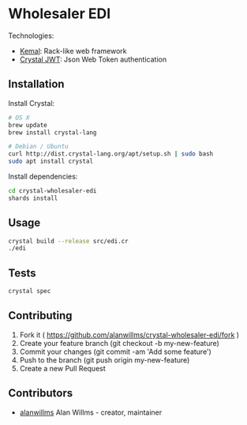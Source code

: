 # Wholesaler EDI

Technologies:

* [Kemal](https://github.com/sdogruyol/kemal): Rack-like web framework
* [Crystal JWT](https://github.com/greyblake/crystal-jwt): Json Web Token authentication

## Installation

Install Crystal:

```bash
# OS X
brew update
brew install crystal-lang

# Debian / Ubuntu
curl http://dist.crystal-lang.org/apt/setup.sh | sudo bash
sudo apt install crystal
```

Install dependencies:

```bash
cd crystal-wholesaler-edi
shards install
```

## Usage

```bash
crystal build --release src/edi.cr
./edi
```

## Tests

```bash
crystal spec
```

## Contributing

1. Fork it ( https://github.com/alanwillms/crystal-wholesaler-edi/fork )
2. Create your feature branch (git checkout -b my-new-feature)
3. Commit your changes (git commit -am 'Add some feature')
4. Push to the branch (git push origin my-new-feature)
5. Create a new Pull Request

## Contributors

- [alanwillms](https://github.com/alanwillms) Alan Willms - creator, maintainer

